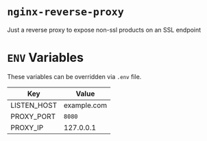 # `nginx-reverse-proxy`

Just a reverse proxy to expose non-ssl products on an SSL endpoint

# `ENV` Variables

These variables can be overridden via `.env` file.

|     Key      |    Value    |
|--------------|-------------|
| LISTEN_HOST  | example.com |
| PROXY_PORT   | `8080`      |
| PROXY_IP     | 127.0.0.1   |